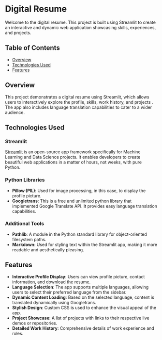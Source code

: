 # Digital Resume

Welcome to the digital resume. This project is built using Streamlit to create an interactive and dynamic web application showcasing  skills, experiences, and projects.

## Table of Contents
- [Overview](#overview)
- [Technologies Used](#technologies-used)
- [Features](#features)


## Overview

This project demonstrates a digital resume using Streamlit, which allows users to interactively explore the profile, skills, work history, and projects . The app also includes language translation capabilities to cater to a wider audience.

## Technologies Used

### Streamlit

[Streamlit](https://streamlit.io/) is an open-source app framework specifically for Machine Learning and Data Science projects. It enables developers to create beautiful web applications in a matter of hours, not weeks, with pure Python.

### Python Libraries

- **Pillow (PIL)**: Used for image processing, in this case, to display the profile picture.
- **Googletrans**: This is a free and unlimited python library that implemented Google Translate API. It provides easy language translation capabilities.

### Additional Tools

- **Pathlib**: A module in the Python standard library for object-oriented filesystem paths.
- **Markdown**: Used for styling text within the Streamlit app, making it more readable and aesthetically pleasing.

## Features

- **Interactive Profile Display**: Users can view profile picture, contact information, and download the resume.
- **Language Selection**: The app supports multiple languages, allowing users to select their preferred language from the sidebar.
- **Dynamic Content Loading**: Based on the selected language, content is translated dynamically using Googletrans.
- **Stylish Design**: Custom CSS is used to enhance the visual appeal of the app.
- **Project Showcase**: A list of projects with links to their respective live demos or repositories.
- **Detailed Work History**: Comprehensive details of work experience and roles.


